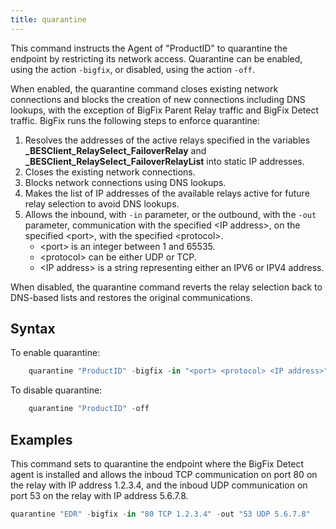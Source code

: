 ```yaml
---
title: quarantine
---
```


This command instructs the Agent of "ProductID" to quarantine the endpoint by restricting its network access. 
Quarantine can be enabled, using the action `-bigfix`, or disabled, using the action `-off`.


When enabled, the quarantine command closes existing network connections and blocks the creation of new connections including DNS lookups, with the exception of BigFix Parent Relay traffic and BigFix Detect traffic.
BigFix runs the following steps to enforce quarantine:
1. Resolves the addresses of the active relays specified in the variables **_BESClient_RelaySelect_FailoverRelay** and **_BESClient_RelaySelect_FailoverRelayList** into static IP addresses.
2. Closes the existing network connections.
3. Blocks network connections using DNS lookups.
4. Makes the list of IP addresses of the available relays active for future relay selection to avoid DNS lookups. 
5. Allows the inbound, with `-in` parameter, or the outbound, with the `-out` parameter, communication with the specified &lt;IP address&gt;, on the specified &lt;port&gt;, with the specified &lt;protocol&gt;. 
   - &lt;port&gt; is an integer between 1 and 65535. 
   - &lt;protocol&gt; can be either UDP or TCP. 
   - &lt;IP address&gt; is a string representing either an IPV6 or IPV4 address.

   
When disabled, the quarantine command reverts the relay selection back to DNS-based lists and restores the original communications.


## Syntax
To enable quarantine:
```actionscript
    quarantine "ProductID" -bigfix -in "<port> <protocol> <IP address>" -out "<port> <protocol> <IP address>" ...
```

To disable quarantine:	
```actionscript
    quarantine "ProductID" -off 
```

## Examples

This command sets to quarantine the endpoint where the BigFix Detect agent is installed and allows the inboud TCP communication on port 80 on the relay with IP address 1.2.3.4, and the inboud UDP communication on port 53 on the relay with IP address 5.6.7.8.

```actionscript
quarantine "EDR" -bigfix -in "80 TCP 1.2.3.4" -out "53 UDP 5.6.7.8"
```

